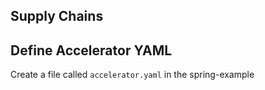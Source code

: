 ## Supply Chains
## Define Accelerator YAML

Create a file called `accelerator.yaml` in the spring-example